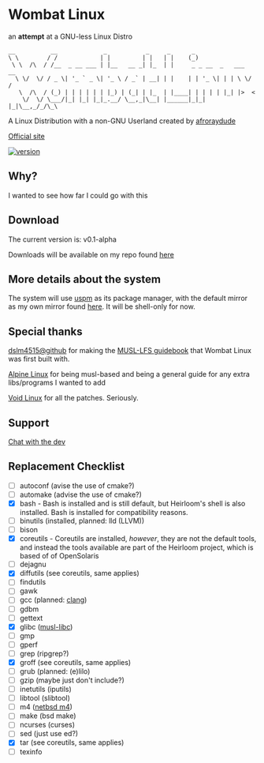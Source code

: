 # Wombat Linux
an **attempt** at a GNU-less Linux Distro
```
__          __             _           _     _      _                  
\ \        / /            | |         | |   | |    (_)                 
 \ \  /\  / /__  _ __ ___ | |__   __ _| |_  | |     _ _ __  _   ___  __
  \ \/  \/ / _ \| '_ ` _ \| '_ \ / _` | __| | |    | | '_ \| | | \ \/ /
   \  /\  / (_) | | | | | | |_) | (_| | |_  | |____| | | | | |_| |>  < 
    \/  \/ \___/|_| |_| |_|_.__/ \__,_|\__| |______|_|_| |_|\__,_/_/\_\
```

A Linux Distribution with a non-GNU Userland created by [afroraydude](https://github.com/afroraydude)

[Official site](https://afroraydude.com/wombatos)

[![version](https://img.shields.io/badge/version-0.1-blue?style=for-the-badge)](https://packages.afroraydude.com/wombatos)

## Why? 
I wanted to see how far I could go with this

## Download
The current version is: v0.1-alpha

Downloads will be available on my repo found [here](http://packages.afroraydude.com/wombatos/)

## More details about the system
The system will use [uspm](https://github.com/afroraydude/uspm) as its package manager, with the default mirror as my own mirror found [here](http://packages.afroraydude.com/uspm/). It will be shell-only for now.

## Special thanks
[dslm4515@github](https://github.com/dslm4515) for making the [MUSL-LFS guidebook](https://github.com/dslm4515/Musl-LFS) that Wombat Linux was first built with.

[Alpine Linux](https://alpinelinux.org/) for being musl-based and being a general guide for any extra libs/programs I wanted to add

[Void Linux](https://voidlinux.org/) for all the patches. Seriously.

## Support

[Chat with the dev](https://keybase.io/afroraydude/chat)

## Replacement Checklist
- [ ] autoconf (avise the use of cmake?)
- [ ] automake (advise the use of cmake?)
- [X] bash - Bash is installed and is still default, but Heirloom's shell is also installed. Bash is installed for compatibility reasons. 
- [ ] binutils (installed, planned: lld (LLVM))
- [ ] bison 
- [X] coreutils - Coreutils are installed, *however*, they are not the default tools, and instead the tools available are part of the Heirloom project, which is based of of OpenSolaris
- [ ] dejagnu
- [X] diffutils (see coreutils, same applies)
- [ ] findutils
- [ ] gawk
- [ ] gcc (planned: [clang](https://clang.llvm.org))
- [ ] gdbm
- [ ] gettext
- [X] glibc ([musl-libc](http://www.musl-libc.org))
- [ ] gmp
- [ ] gperf
- [ ] grep (ripgrep?)
- [X] groff (see coreutils, same applies)
- [ ] grub (planned: (e)lilo)
- [ ] gzip (maybe just don't include?)
- [ ] inetutils (iputils)
- [ ] libtool (slibtool)
- [ ] m4 ([netbsd m4](https://github.com/idunham/m4))
- [ ] make (bsd make)
- [ ] ncurses (curses)
- [ ] sed (just use ed?)
- [X] tar (see coreutils, same applies)
- [ ] texinfo
